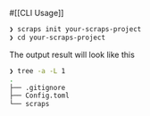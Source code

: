 #[[CLI Usage]]

```bash
❯ scraps init your-scraps-project
❯ cd your-scraps-project
```

The output result will look like this

```bash
❯ tree -a -L 1
.
├── .gitignore
├── Config.toml
└── scraps
```